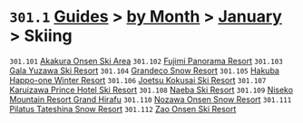# `301.1` [Guides](../../../readme.md) > [by Month](../../readme.md) > [January](../readme.md) > Skiing

`301.101` [Akakura Onsen Ski Area](akakura-onsen-ski-area.md)
`301.102` [Fujimi Panorama Resort](fujimi-panorama-resort.md)
`301.103` [Gala Yuzawa Ski Resort](gala-yuzawa-ski-resort.md)
`301.104` [Grandeco Snow Resort](grandeco-snow-resort.md)
`301.105` [Hakuba Happo-one Winter Resort](hakuba-happo-one-winter-resort.md)
`301.106` [Joetsu Kokusai Ski Resort](joetsu-kokusai-ski-resort.md)
`301.107` [Karuizawa Prince Hotel Ski Resort](karuizawa-prince-hotel-ski-resort.md)
`301.108` [Naeba Ski Resort](naeba-ski-resort.md)
`301.109` [Niseko Mountain Resort Grand Hirafu](niseko-mountain-resort-grand-hirafu.md)
`301.110` [Nozawa Onsen Snow Resort](nozawa-onsen-snow-resort.md)
`301.111` [Pilatus Tateshina Snow Resort](pilatus-tateshina-snow-resort.md)
`301.112` [Zao Onsen Ski Resort](zao-onsen-ski-resort.md)
